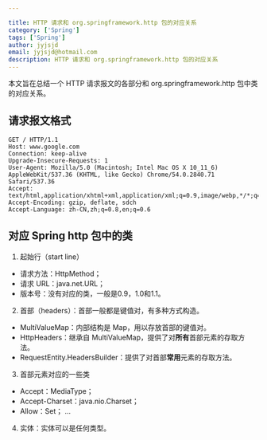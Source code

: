 ```yaml
---

title: HTTP 请求和 org.springframework.http 包的对应关系
category: ['Spring']
tags: ['Spring']
author: jyjsjd
email: jyjsjd@hotmail.com
description: HTTP 请求和 org.springframework.http 包的对应关系
---
```


本文旨在总结一个 HTTP 请求报文的各部分和 org.springframework.http 包中类的对应关系。

## 请求报文格式

```
GET / HTTP/1.1
Host: www.google.com
Connection: keep-alive
Upgrade-Insecure-Requests: 1
User-Agent: Mozilla/5.0 (Macintosh; Intel Mac OS X 10_11_6) AppleWebKit/537.36 (KHTML, like Gecko) Chrome/54.0.2840.71 Safari/537.36
Accept: text/html,application/xhtml+xml,application/xml;q=0.9,image/webp,*/*;q=0.8
Accept-Encoding: gzip, deflate, sdch
Accept-Language: zh-CN,zh;q=0.8,en;q=0.6
```

## 对应 Spring http 包中的类
1. 起始行（start line）
* 请求方法：HttpMethod；
* 请求 URL：java.net.URL；
* 版本号：没有对应的类，一般是0.9，1.0和1.1。

2. 首部（headers）：首部一般都是键值对，有多种方式构造。
* MultiValueMap：内部结构是 Map，用以存放首部的键值对。
* HttpHeaders：继承自 MultiValueMap，提供了对**所有**首部元素的存取方法。
* RequestEntity.HeadersBuilder：提供了对首部**常用**元素的存取方法。

3. 首部元素对应的一些类
* Accept：MediaType；
* Accept-Charset：java.nio.Charset；
* Allow：Set<HttpMethod>；
...

4. 实体：实体可以是任何类型。
